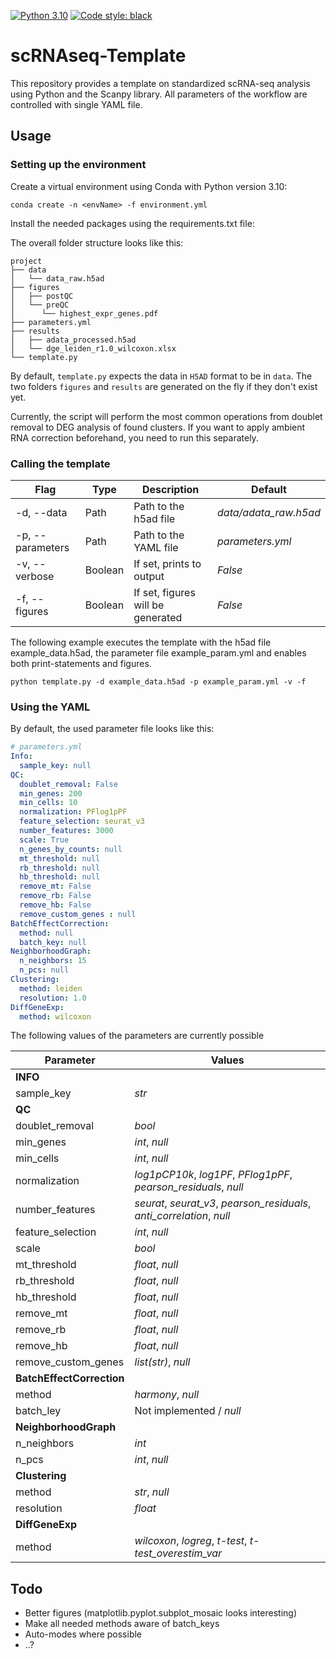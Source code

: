 [![Python 3.10](https://img.shields.io/badge/python-3.10-blue.svg)](https://www.python.org/downloads/release/python-3109/)
[![Code style: black](https://img.shields.io/badge/code%20style-black-000000.svg)](https://github.com/psf/black)

# scRNAseq-Template

This repository provides a template  on standardized scRNA-seq analysis using Python and the Scanpy library. All parameters of the workflow are controlled with single YAML file.

## Usage

### Setting up the environment

Create a virtual environment using Conda with Python version 3.10:

`conda create -n <envName> -f environment.yml`

Install the needed packages using the requirements.txt file:

The overall folder structure looks like this:

```
project
├── data
│   └── data_raw.h5ad
├── figures
│   ├── postQC
│   └── preQC
│      └── highest_expr_genes.pdf
├── parameters.yml
├── results
│   ├── adata_processed.h5ad
│   └── dge_leiden_r1.0_wilcoxon.xlsx
└── template.py
```

By default, ```template.py``` expects the data in ```H5AD``` format to be in ```data```. The two folders ```figures``` and ```results``` are generated on the fly if they don't exist yet.

Currently, the script will perform the most common operations from doublet removal to DEG analysis of found clusters. If you want to apply ambient RNA correction beforehand, you need to run this separately.

### Calling the template

| Flag | Type | Description | Default |
| - | -  | - | - |
| -d, --data | Path | Path to the h5ad file | *data/adata_raw.h5ad*
| -p, --parameters | Path | Path to the YAML file | *parameters.yml* |
| -v, --verbose | Boolean | If set, prints to output | *False* |
| -f, --figures | Boolean | If set, figures will be generated | *False* |

The following example executes the template with the h5ad file example_data.h5ad, the parameter file example_param.yml and enables both print-statements and figures.

```python template.py -d example_data.h5ad -p example_param.yml -v -f```


### Using the YAML

By default, the used parameter file looks like this:

``` yaml
# parameters.yml
Info:
  sample_key: null
QC:
  doublet_removal: False
  min_genes: 200
  min_cells: 10
  normalization: PFlog1pPF
  feature_selection: seurat_v3
  number_features: 3000
  scale: True
  n_genes_by_counts: null
  mt_threshold: null
  rb_threshold: null
  hb_threshold: null
  remove_mt: False
  remove_rb: False
  remove_hb: False
  remove_custom_genes : null
BatchEffectCorrection:
  method: null
  batch_key: null
NeighborhoodGraph:
  n_neighbors: 15
  n_pcs: null
Clustering:
  method: leiden
  resolution: 1.0
DiffGeneExp:
  method: wilcoxon
```
The following values of the parameters are currently possible


| Parameter | Values 
| - | -
| **INFO** 
| sample_key | *str* |
| **QC** 
| doublet_removal | *bool* |
| min_genes | *int*, *null* | 
| min_cells| *int*, *null* |
| normalization| *log1pCP10k*, *log1PF*, *PFlog1pPF*, *pearson_residuals*, *null*|
| number_features| *seurat*, *seurat_v3*, *pearson_residuals*, *anti_correlation*, *null* |
| feature_selection| *int*, *null* |
| scale| *bool* |
| mt_threshold| *float*, *null* |
| rb_threshold| *float*, *null* |
| hb_threshold| *float*, *null* |
| remove_mt| *float*, *null* |
| remove_rb| *float*, *null* |
| remove_hb| *float*, *null* |
| remove_custom_genes| *list(str)*, *null* |
| **BatchEffectCorrection**
| method| *harmony*, *null* |
| batch_ley| Not implemented / *null* |
| **NeighborhoodGraph**
| n_neighbors| *int* |
| n_pcs| *int*, *null* |
| **Clustering**
| method| *str*, *null* |
| resolution| *float*|
| **DiffGeneExp**
| method| *wilcoxon*, *logreg*, *t-test*, *t-test_overestim_var* |

## Todo

- Better figures (matplotlib.pyplot.subplot_mosaic looks interesting)
- Make all needed methods aware of batch_keys
- Auto-modes where possible
- ..?
